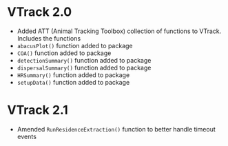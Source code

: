# VTrack 2.0

* Added ATT (Animal Tracking Toolbox) collection of functions to VTrack. Includes the functions
* `abacusPlot()` function added to package
* `COA()` function added to package
* `detectionSummary()` function added to package
* `dispersalSummary()` function added to package
* `HRSummary()` function added to package
* `setupData()` function added to package

# VTrack 2.1
* Amended `RunResidenceExtraction()` function to better handle timeout events

